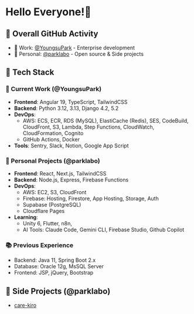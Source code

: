 # Hello Everyone!👋

## 👥 Overall GitHub Activity
  - 🏢 Work: [@YoungsuPark](https://github.com/YoungsuPark) - Enterprise development
  - 👤 Personal: [@parklabo](https://github.com/parklabo) - Open source & Side projects

## 🔧 Tech Stack
  ### 🏢 Current Work (@YoungsuPark)
  - **Frontend**: Angular 19, TypeScript, TailwindCSS
  - **Backend**: Python 3.12, 3.13, Django 4.2, 5.2
  - **DevOps**:
    - AWS: ECS, ECR, RDS (MySQL), ElastiCache (Redis), SES, CodeBuild, CloudFront, S3,
  Lambda, Step Functions, CloudWatch, CloudFormation, Cognito
    - GitHub Actions, Docker
  - **Tools**: Sentry, Slack, Notion, Google App Script

  ### 👤 Personal Projects (@parklabo)
  - **Frontend**: React, Next.js, TailwindCSS
  - **Backend**: Node.js, Express, Firebase Functions
  - **DevOps**:
    - AWS: EC2, S3, CloudFront
    - Firebase: Hosting, Firestore, App Hosting, Storage, Auth
    - Supabase (PostgreSQL)
    - Cloudflare Pages
  - **Learning**:
    - Unity 6, Flutter, n8n,
    - AI Tools: Claude Code, Gemini CLI, Firebase Studio, Github Copilot

  ### 📚 Previous Experience
  - Backend: Java 11, Spring Boot 2.x
  - Database: Oracle 12g, MsSQL Server
  - Frontend: JSP, jQuery, Bootstrap

## 🧪 Side Projects (@parklabo)
  - [care-kiro](https://care-kiro.com/)
